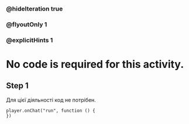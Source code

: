 ### @hideIteration true 
### @flyoutOnly 1
### @explicitHints 1


# No code is required for this activity. 
## Step 1
Для цієї діяльності код не потрібен. 

```template
player.onChat("run", function () {
})
```
